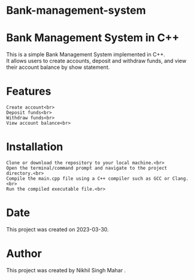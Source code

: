 # Bank-management-system

<h1>Bank Management System in C++</h1>

This is a simple Bank Management System implemented in C++. <br>
It allows users to create accounts, deposit and withdraw funds, and view their account balance by show statement.<br>

<h1>Features</h1>

    Create account<br>
    Deposit funds<br>
    Withdraw funds<br>
    View account balance<br>

<h1>Installation</h1>

    Clone or download the repository to your local machine.<br>
    Open the terminal/command prompt and navigate to the project directory.<br>
    Compile the main.cpp file using a C++ compiler such as GCC or Clang.<br>
    Run the compiled executable file.<br>

<h1>Date</h1>

This project was created on 2023-03-30.

<h1>Author</h1>

This project was created by Nikhil Singh Mahar .
